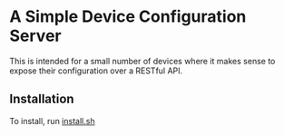 # A Simple Device Configuration Server
This is intended for a small number of devices where it makes sense to expose their configuration over a RESTful API. 

## Installation

To install, run [install.sh](install.sh)